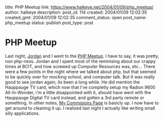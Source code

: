 title: PHP Meetup
link: https://www.halkeye.net/2004/01/09/php_meetup/
author: halkeye
description: 
post_id: 114
created: 2004/01/09 12:02:35
created_gmt: 2004/01/09 12:02:35
comment_status: open
post_name: php_meetup
status: publish
post_type: post

# PHP Meetup

Last night, [Jordan](http://j0rd.ath.cx) and I went to the [PHP Meetup](http://php.meetup.com). I have to say, it was pretty, non php-ness. Jordan and I spent most of the reminising about our crappy times at BCIT, and how screwed up Computer Resources was, etc... There were a few points in the night where we talked about php, but that seemed to be quickly over for mocking school, and computer talk. But It was really good to see jordan again, its been a long while. He did mention the Hauppauge TV card, which now that I've completly setup my Radion 9600 All-In-Wonder, i'm a little disappointed with it, should have went with the Hauppauge Digital TV card instead, and gotten a 3rd party remote or something. In other notes, [My Commisions Page](http://www.kodekoan.com/project/) is basicly up. I now have to get around to cleaning it up. I realized last night I actually like writing small silly applications.